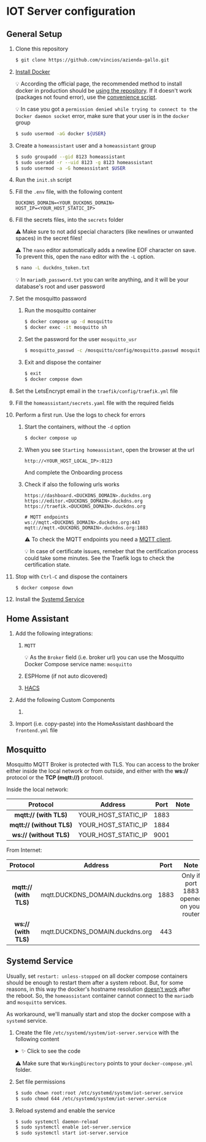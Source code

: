 # IOT Server configuration

## General Setup
1. Clone this repository

    ```sh
    $ git clone https://github.com/vincios/azienda-gallo.git
    ```

2. [Install Docker](https://docs.docker.com/engine/install/raspbian/)

    💡 According the official page, the recommended method to install docker in production should be [using the repository](https://docs.docker.com/engine/install/raspbian/#install-using-the-repository). If it doesn't work (packages not found error), use the [convenience script](https://docs.docker.com/engine/install/raspbian/#install-using-the-convenience-script).

    💡 In case you got a `permission denied while trying to connect to the Docker daemon socket` error, make sure that your user is in the `docker` group

    ```sh
    $ sudo usermod -aG docker ${USER}
    ```

3. Create a `homeassistant` user and a `homeassistant` group

    ```sh
    $ sudo groupadd --gid 8123 homeassistant
    $ sudo useradd -r --uid 8123 -g 8123 homeassistant
    $ sudo usermod -a -G homeassistant $USER
    ```

4. Run the `init.sh` script

5. Fill the `.env` file, with the following content

    ```env
    DUCKDNS_DOMAIN=<YOUR_DUCKDNS_DOMAIN>
    HOST_IP=<YOUR_HOST_STATIC_IP>
    ```

6. Fill the secrets files, into the `secrets` folder   

    ⚠️ Make sure to not add special characters (like newlines or unwanted spaces) in the secret files! 
    
    ⚠️ The `nano` editor automatically adds a newline EOF character on save. To prevent this, open the `nano` editor with the `-L` option.

    ```sh
    $ nano -L duckdns_token.txt
    ```

    💡 In `mariadb_password.txt` you can write anything, and it will be your database's root and user password

7. Set the mosquitto password

    1. Run the mosquitto container
        
        ```sh
        $ docker compose up -d mosquitto
        $ docker exec -it mosquitto sh
        ```

    2. Set the password for the user `mosquitto_usr`

        ```sh
        $ mosquitto_passwd -c /mosquitto/config/mosquitto.passwd mosquitto_usr
        ```

    3. Exit and dispose the container

        ```sh
        $ exit
        $ docker compose down
        ```

8. Set the LetsEncrypt email in the `traefik/config/traefik.yml` file

9. Fill the `homeassistant/secrets.yaml` file with the required fields

10. Perform a first run. Use the logs to check for errors

    1. Start the containers, without the `-d` option
    
        ```sh
        $ docker compose up
        ```

    2. When you see `Starting homeassistant`, open the browser at the url

        ```
        http://<YOUR_HOST_LOCAL_IP>:8123
        ```

        And complete the Onboarding process
    
    3. Check if also the following urls works

        ```
        https://dashboard.<DUCKDNS_DOMAIN>.duckdns.org
        https://editor.<DUCKDNS_DOMAIN>.duckdns.org
        https://traefik.<DUCKDNS_DOMAIN>.duckdns.org

        # MQTT endpoints
        ws://mqtt.<DUCKDNS_DOMAIN>.duckdns.org:443
        mqtt://mqtt.<DUCKDNS_DOMAIN>.duckdns.org:1883
        ```

        ⚠️ To check the MQTT endpoints you need a [MQTT client](http://mqtt-explorer.com/).

        💡 In case of certificate issues, remeber that the certification process could take some minutes. See the Traefik logs to check the certification state.

11. Stop with `Ctrl-C` and dispose the containers

    ```sh
    $ docker compose down
    ```

12. Install the [Systemd Service](#systemd-service)

## Home Assistant
1. Add the following integrations:

    1. `MQTT`

        💡 As the `Broker` field (i.e. broker url) you can use the Mosquitto Docker Compose service name: `mosquitto`
    2. ESPHome (if not auto dicovered)
    3. [HACS](https://hacs.xyz/)

2. Add the following Custom Components

    1.

3. Import (i.e. copy-paste) into the HomeAssistant dashboard the `frontend.yml` file


## Mosquitto
Mosquitto MQTT Broker is protected with TLS. You can access to the broker either inside the local network or from outside, and either with the **ws://** protocol or the **TCP (mqtt://)** protocol.

Inside the local network:

|            **Protocol**            |     **Address**     | **Port** | **Note** |
|:----------------------------------:|:-------------------:|:--------:|:--------:|
| **mqtt:// (with TLS)**    | YOUR_HOST_STATIC_IP | 1883     |          |
| **mqtt:// (without TLS)** | YOUR_HOST_STATIC_IP | 1884     |          |
| **ws:// (without TLS)**   | YOUR_HOST_STATIC_IP | 9001     |          |

From Internet:

|           **Protocol**          |           **Address**           | **Port** |                 **Note**                |
|:-------------------------------:|:-------------------------------:|:--------:|:---------------------------------------:|
| **mqtt:// (with TLS)** | mqtt.DUCKDNS_DOMAIN.duckdns.org | 1883     | Only if port 1883 opened on your router |
| **ws:// (with TLS)**   | mqtt.DUCKDNS_DOMAIN.duckdns.org | 443      |                                         |

## Systemd Service
Usually, set `restart: unless-stopped` on all docker compose containers should be enough to restart them after a system reboot. But, for some reasons, in this way the docker's hostname resolution [doesn't work](https://github.com/moby/libnetwork/issues/2049) after the reboot. So, the `homeassistant` container cannot connect to the `mariadb` and `mosquitto` services.

As workaround, we'll manually start and stop the docker compose with a `systemd` service.

1. Create the file `/etc/systemd/system/iot-server.service` with the following content

    <details>
    <summary>✨ Click to see the code</summary>

    ```ini
    [Unit]
    Description=IOT Server Service
    Requires=docker.service
    After=docker.service

    [Service]
    Type=oneshot
    RemainAfterExit=yes
    WorkingDirectory=/home/raspi/iot-server
    ExecStart=/usr/bin/docker compose up -d
    ExecStop=/usr/bin/docker compose down
    TimeoutStartSec=0

    [Install]
    WantedBy=multi-user.target
    ```

    </details>

    ⚠️ Make sure that `WorkingDirectory` points to your `docker-compose.yml` folder.

2. Set file permissions

    ```bash
    $ sudo chown root:root /etc/systemd/system/iot-server.service
    $ sudo chmod 644 /etc/systemd/system/iot-server.service
    ```

4. Reload systemd and enable the service

    ```bash
    $ sudo systemctl daemon-reload
    $ sudo systemctl enable iot-server.service
    $ sudo systemctl start iot-server.service
    ```